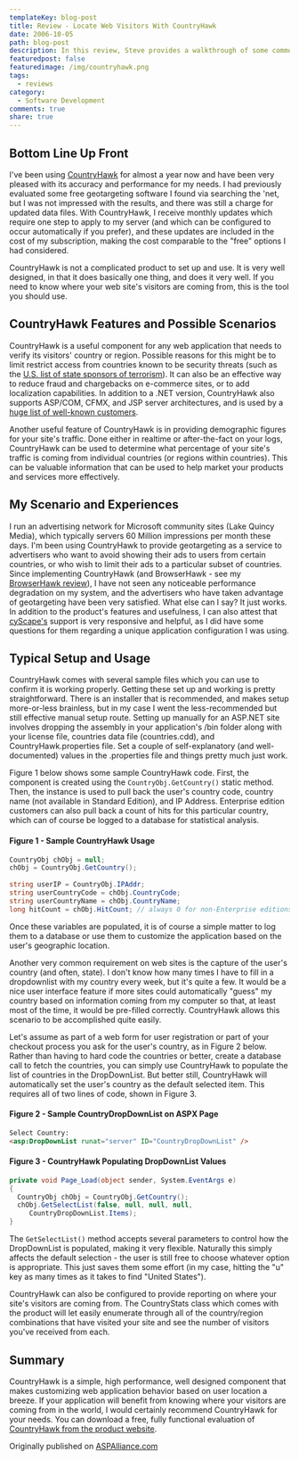 ```yaml
---
templateKey: blog-post
title: Review - Locate Web Visitors With CountryHawk
date: 2006-10-05
path: blog-post
description: In this review, Steve provides a walkthrough of some common uses of CountryHawk, a component that quickly identifies the geographic location of web requests.
featuredpost: false
featuredimage: /img/countryhawk.png
tags:
  - reviews
category:
  - Software Development
comments: true
share: true
---
```


## Bottom Line Up Front

I've been using [CountryHawk](http://www.cyscape.com/products/chawk/) for almost a year now and have been very pleased with its accuracy and performance for my needs.  I had previously evaluated some free geotargeting software I found via searching the 'net, but I was not impressed with the results, and there was still a charge for updated data files.  With CountryHawk, I receive monthly updates which require one step to apply to my server (and which can be configured to occur automatically if you prefer), and these updates are included in the cost of my subscription, making the cost comparable to the "free" options I had considered.

CountryHawk is not a complicated product to set up and use.  It is very well designed, in that it does basically one thing, and does it very well.  If you need to know where your web site's visitors are coming from, this is the tool you should use.

## CountryHawk Features and Possible Scenarios

CountryHawk is a useful component for any web application that needs to verify its visitors' country or region.  Possible reasons for this might be to limit restrict access from countries known to be security threats (such as the [U.S. list of state sponsors of terrorism](http://en.wikipedia.org/wiki/U.S._list_of_state_sponsors_of_international_terrorism)).  It can also be an effective way to reduce fraud and chargebacks on e-commerce sites, or to add localization capabilities.  In addition to a .NET version, CountryHawk also supports ASP/COM, CFMX, and JSP server architectures, and is used by a [huge list of well-known customers](http://countryhawk.com/company/customers.aspx).

Another useful feature of CountryHawk is in providing demographic figures for your site's traffic.  Done either in realtime or after-the-fact on your logs, CountryHawk can be used to determine what percentage of your site's traffic is coming from individual countries (or regions within countries).  This can be valuable information that can be used to help market your products and services more effectively.

## My Scenario and Experiences

I run an advertising network for Microsoft community sites (Lake Quincy Media), which typically servers 60 Million impressions per month these days.  I'm been using CountryHawk to provide geotargeting as a service to advertisers who want to avoid showing their ads to users from certain countries, or who wish to limit their ads to a particular subset of countries.  Since implementing CountryHawk (and BrowserHawk - see my [BrowserHawk review](http://aspalliance.com/772)), I have not seen any noticeable performance degradation on my system, and the advertisers who have taken advantage of geotargeting have been very satisfied.  What else can I say?  It just works.  In addition to the product's features and usefulness, I can also attest that [cyScape's](http://www.cyscape.com/) support is very responsive and helpful, as I did have some questions for them regarding a unique application configuration I was using.

## Typical Setup and Usage

CountryHawk comes with several sample files which you can use to confirm it is working properly.  Getting these set up and working is pretty straightforward.  There is an installer that is recommended, and makes setup more-or-less brainless, but in my case I went the less-recommended but still effective manual setup route.  Setting up manually for an ASP.NET site involves dropping the assembly in your application's /bin folder along with your license file, countries data file (countries.cdd), and CountryHawk.properties file.  Set a couple of self-explanatory (and well-documented) values in the .properties file and things pretty much just work.

Figure 1 below shows some sample CountryHawk code.  First, the component is created using the `CountryObj.GetCountry()` static method.  Then, the instance is used to pull back the user's country code, country name (not available in Standard Edition), and IP Address.  Enterprise edition customers can also pull back a count of hits for this particular country, which can of course be logged to a database for statistical analysis.

#### Figure 1 - Sample CountryHawk Usage

```csharp
CountryObj chObj = null;
chObj = CountryObj.GetCountry();
      
string userIP = CountryObj.IPAddr;
string userCountryCode = chObj.CountryCode;
string userCountryName = chObj.CountryName;
long hitCount = chObj.HitCount; // always 0 for non-Enterprise editions
```

Once these variables are populated, it is of course a simple matter to log them to a database or use them to customize the application based on the user's geographic location.

Another very common requirement on web sites is the capture of the user's country (and often, state).  I don't know how many times I have to fill in a dropdownlist with my country every week, but it's quite a few.  It would be a nice user interface feature if more sites could automatically "guess" my country based on information coming from my computer so that, at least most of the time, it would be pre-filled correctly.  CountryHawk allows this scenario to be accomplished quite easily.

Let's assume as part of a web form for user registration or part of your checkout process you ask for the user's country, as in Figure 2 below.  Rather than having to hard code the countries or better, create a database call to fetch the countries, you can simply use CountryHawk to populate the list of countries in the DropDownList.  But better still, CountryHawk will automatically set the user's country as the default selected item.  This requires all of two lines of code, shown in Figure 3.

#### Figure 2 - Sample CountryDropDownList on ASPX Page

```html
Select Country:
<asp:DropDownList runat="server" ID="CountryDropDownList" />
```

#### Figure 3 - CountryHawk Populating DropDownList Values

```csharp
private void Page_Load(object sender, System.EventArgs e)
{
  CountryObj chObj = CountryObj.GetCountry();
  chObj.GetSelectList(false, null, null, null, 
     CountryDropDownList.Items);
}
```

The `GetSelectList()` method accepts several parameters to control how the DropDownList is populated, making it very flexible.  Naturally this simply affects the default selection - the user is still free to choose whatever option is appropriate.  This just saves them some effort (in my case, hitting the "u" key as many times as it takes to find "United States").

CountryHawk can also be configured to provide reporting on where your site's visitors are coming from.  The CountryStats class which comes with the product will let easily enumerate through all of the country/region combinations that have visited your site and see the number of visitors you've received from each.

## Summary

CountryHawk is a simple, high performance, well designed component that makes customizing web application behavior based on user location a breeze.  If your application will benefit from knowing where your visitors are coming from in the world, I would certainly recommend CountryHawk for your needs.  You can download a free, fully functional evaluation of [CountryHawk from the product website](http://www.cyscape.com/products/chawk).

Originally published on [ASPAlliance.com](http://aspalliance.com/1039_Review_Locate_Web_Visitors_With_CountryHawk)
